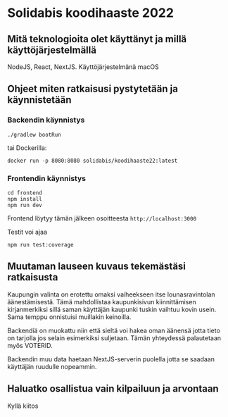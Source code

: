 # Solidabis koodihaaste 2022

## Mitä teknologioita olet käyttänyt ja millä käyttöjärjestelmällä

NodeJS, React, NextJS. Käyttöjärjestelmänä macOS

## Ohjeet miten ratkaisusi pystytetään ja käynnistetään

### Backendin käynnistys

    ./gradlew bootRun

tai Dockerilla:

    docker run -p 8080:8080 solidabis/koodihaaste22:latest

### Frontendin käynnistys

    cd frontend
    npm install
    npm run dev

Frontend löytyy tämän jälkeen osoitteesta `http://localhost:3000`

Testit voi ajaa

    npm run test:coverage

## Muutaman lauseen kuvaus tekemästäsi ratkaisusta

Kaupungin valinta on erotettu omaksi vaiheekseen itse lounasravintolan äänestämisestä. Tämä mahdollistaa kaupunkisivun kiinnittämisen kirjanmerkiksi sillä saman käyttäjän kaupunki tuskin vaihtuu kovin usein. Sama temppu onnistuisi muillakin keinoilla.

Backendiä on muokattu niin että sieltä voi hakea oman äänensä jotta tieto on tarjolla jos selain esimerkiksi suljetaan. Tämän yhteydessä palautetaan myös VOTERID.

Backendin muu data haetaan NextJS-serverin puolella jotta se saadaan käyttäjän ruudulle nopeammin.

## Haluatko osallistua vain kilpailuun ja arvontaan

Kyllä kiitos
